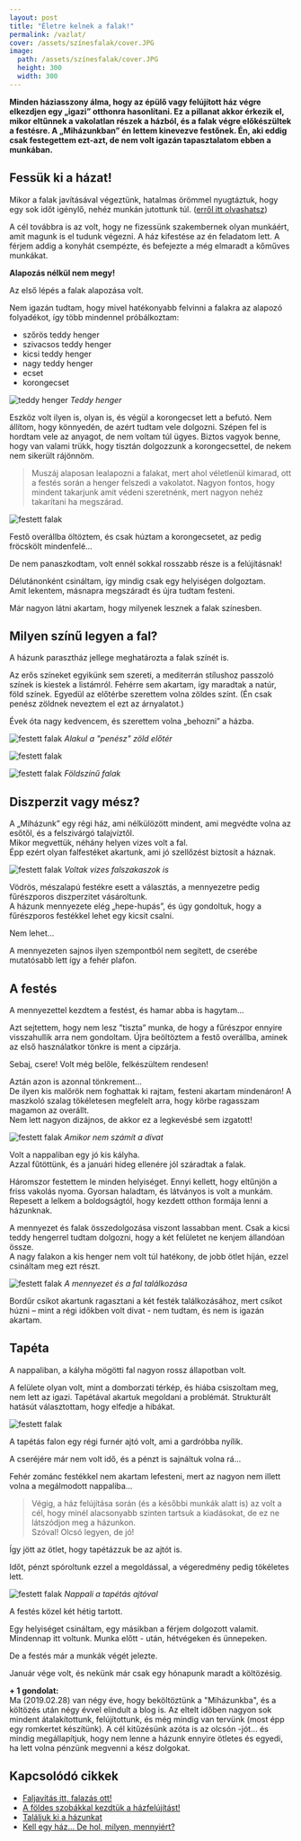 ```yaml
---
layout: post
title: "Életre kelnek a falak!"
permalink: /vazlat/
cover: /assets/színesfalak/cover.JPG
image:
  path: /assets/színesfalak/cover.JPG
  height: 300
  width: 300
---
```




**Minden háziasszony álma, hogy az épülő vagy felújított ház végre elkezdjen egy „igazi” otthonra hasonlítani. Ez a pillanat akkor érkezik el, mikor eltűnnek a vakolatlan részek a házból, és a falak végre előkészültek a festésre. A „Miházunkban” én lettem kinevezve festőnek. Én, aki eddig csak festegettem ezt-azt, de nem volt igazán tapasztalatom ebben a munkában.**



## Fessük ki a házat!




Mikor a falak javításával végeztünk, hatalmas örömmel nyugtáztuk, hogy egy sok időt igénylő, nehéz munkán jutottunk túl. 
([erről itt olvashatsz](/2019-02-18/afalak))

A cél továbbra is az volt, hogy ne fizessünk szakembernek olyan munkáért, amit magunk is el tudunk végezni. A ház kifestése az én feladatom lett. A férjem addig a konyhát csempézte, és befejezte a még elmaradt a kőműves munkákat.

**Alapozás nélkül nem megy!**

Az első lépés a falak alapozása volt.

Nem igazán tudtam, hogy mivel hatékonyabb felvinni a falakra az alapozó folyadékot, így több mindennel próbálkoztam:


-	szőrös teddy henger
-	szivacsos teddy henger
-	kicsi teddy henger 
-	nagy teddy henger
-	ecset
-	korongecset

![teddy henger](/assets/színesfalak/355175_1.jpg)
_Teddy henger_


Eszköz volt ilyen is, olyan is, és végül a korongecset lett a befutó. 
Nem állítom, hogy könnyedén, de azért tudtam vele dolgozni. Szépen fel is hordtam vele az anyagot, de nem voltam túl ügyes. Biztos vagyok benne, hogy van valami trükk, hogy tisztán dolgozzunk a korongecsettel, de nekem nem sikerült rájönnöm. 

 > Muszáj alaposan lealapozni a falakat, mert ahol véletlenül kimarad, ott a festés során a henger felszedi a vakolatot.
 Nagyon fontos, hogy mindent takarjunk amit védeni szeretnénk, mert nagyon nehéz takarítani ha megszárad.



![festett falak](/assets/színesfalak/IMG_20190226_193431.jpg)



Festő overállba öltöztem, és csak húztam a korongecsetet, az pedig fröcskölt mindenfelé…


De nem panaszkodtam, volt ennél sokkal rosszabb része is a felújításnak!


Délutánonként csináltam, így mindig csak egy helyiségen dolgoztam.  
Amit lekentem, másnapra megszáradt és újra tudtam festeni.


Már nagyon látni akartam, hogy milyenek lesznek a falak színesben.


## Milyen színű legyen a fal?

A házunk parasztház jellege meghatározta a falak színét is.

Az erős színeket egyikünk sem szereti, a mediterrán stílushoz passzoló színek is kiestek a listámról. Fehérre sem akartam, így maradtak a natúr, föld színek. Egyedül az előtérbe szerettem volna zöldes színt. (Én csak penész zöldnek neveztem el ezt az árnyalatot.)  

Évek óta nagy kedvencem, és szerettem volna „behozni” a házba.



![festett falak](/assets/színesfalak/DSCF0193.JPG)
_Alakul a "penész" zöld előtér_


![festett falak](/assets/színesfalak/DSCF0237.JPG)

![festett falak](/assets/színesfalak/jav1.jpg)
_Földszínű falak_





## Diszperzit vagy mész?

A „Miházunk” egy régi ház, ami nélkülözött mindent, ami megvédte volna az esőtől, és a felszivárgó talajvíztől.  
Mikor megvettük, néhány helyen vizes volt a fal.  
Épp ezért olyan falfestéket akartunk, ami jó szellőzést biztosít a háznak.


![festett falak](/assets/színesfalak/DSCF0192.JPG)
_Voltak vizes falszakaszok is_



Vödrös, mészalapú festékre esett a választás, a mennyezetre pedig fűrészporos diszperzitet vásároltunk.  
A házunk mennyezete elég „hepe-hupás”, és úgy gondoltuk, hogy a fűrészporos festékkel lehet egy kicsit csalni. 


Nem lehet…


A mennyezeten sajnos ilyen szempontból nem segített, de cserébe mutatósabb lett így a fehér plafon.

## A festés

A mennyezettel kezdtem a festést, és hamar abba is hagytam… 


Azt sejtettem, hogy nem lesz ”tiszta” munka, de hogy a fűrészpor ennyire visszahullik arra nem gondoltam. Újra beöltöztem a festő overállba, aminek az első használatkor tönkre is ment a cipzárja. 


Sebaj, csere! 
Volt még belőle, felkészültem rendesen!


Aztán azon is azonnal tönkrement…  
De ilyen kis malőrök nem foghattak ki rajtam, festeni akartam mindenáron!
A maszkoló szalag tökéletesen megfelelt arra, hogy körbe ragasszam magamon az overállt.  
Nem lett nagyon dizájnos, de akkor ez a legkevésbé sem izgatott!


![festett falak](/assets/színesfalak/DSCF0203.JPG)
_Amikor nem számít a divat_



Volt a nappaliban egy jó kis kályha.  
Azzal fűtöttünk, és a januári hideg ellenére jól száradtak a falak.  


Háromszor festettem le minden helyiséget. Ennyi kellett, hogy eltűnjön a friss vakolás nyoma.
Gyorsan haladtam, és látványos is volt a munkám.  
Repesett a lelkem a boldogságtól, hogy kezdett otthon formája lenni a házunknak.



A mennyezet és falak összedolgozása viszont lassabban ment. Csak a kicsi teddy hengerrel tudtam dolgozni, hogy a két felületet ne kenjem állandóan össze.  
A nagy falakon a kis henger nem volt túl hatékony, de jobb ötlet híján, ezzel csináltam meg ezt részt.


![festett falak](/assets/színesfalak/DSCF0205.JPG)
_A mennyezet és a fal találkozása_


Bordűr csíkot akartunk ragasztani a két festék találkozásához, mert csíkot húzni – mint a régi időkben volt divat - nem tudtam, és nem is igazán akartam.


## Tapéta

A nappaliban, a kályha mögötti fal nagyon rossz állapotban volt. 

A felülete olyan volt, mint a domborzati térkép, és hiába csiszoltam meg, nem lett az igazi.
Tapétával akartuk megoldani a problémát. Strukturált hatásút választottam, hogy elfedje a hibákat.

![festett falak](/assets/színesfalak/tapéta1.jpg)


A tapétás falon egy régi furnér ajtó volt, ami a gardróbba nyílik.

A cseréjére már nem volt idő, és a pénzt is sajnáltuk volna rá...

Fehér zománc festékkel nem akartam lefesteni, mert az nagyon nem illett volna a megálmodott nappaliba...


> Végig, a ház felújítása során (és a későbbi munkák alatt is) az volt a cél, hogy minél alacsonyabb szinten tartsuk a kiadásokat, de ez ne látszódjon meg a házunkon.  
Szóval! Olcsó legyen, de jó!


Így jött az ötlet, hogy tapétázzuk be az ajtót is.



Időt, pénzt spóroltunk ezzel a megoldással, a végeredmény pedig tökéletes lett.

![festett falak](/assets/színesfalak/ajtó.jpg)
_Nappali a tapétás ajtóval_


A festés közel két hétig tartott. 

Egy helyiséget csináltam, egy másikban a férjem dolgozott valamit. Mindennap itt voltunk. Munka előtt - után, hétvégeken és ünnepeken. 

De a festés már a munkák végét jelezte. 

Január vége volt, és nekünk már csak egy hónapunk maradt a költözésig. 


**+ 1 gondolat:**  
Ma (2019.02.28) van négy éve, hogy beköltöztünk a "Miházunkba", és a költözés után négy évvel elindult a blog is. Az eltelt időben nagyon sok mindent átalakítottunk, felújítottunk, és még mindig van tervünk (most épp egy romkertet készítünk).
A cél kitűzésünk azóta is az olcsón -jót... és mindig megállapítjuk, hogy nem lenne a házunk ennyire ötletes és egyedi, ha lett volna pénzünk megvenni a kész dolgokat. 



## Kapcsolódó cikkek



* [Faljavítás itt, falazás ott!](/2019-02-18/afalak)
* [A földes szobákkal kezdtük a házfelújítást!](/2019-02-12/szobabetonozas)
* [Találjuk ki a házunkat](/2019-02-11/találjuk_ki)
* [Kell egy ház... De hol, milyen, mennyiért?](/2019-02-09/hazvasarlas)
